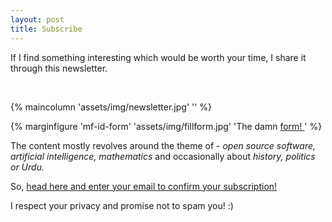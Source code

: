 ```yaml
---
layout: post
title: Subscribe
---
```


If I find something interesting which would be worth your time, I share it
through this newsletter.

<br>

{% maincolumn 'assets/img/newsletter.jpg' '' %}


{% marginfigure 'mf-id-form' 'assets/img/fillform.jpg' 'The damn <a href="https://tinyletter.com/rj722">
form! </a>' %}

The content mostly revolves around the theme of - <i> open source software,
artificial intelligence, mathematics </i> and occasionally about <i> history,
politics or Urdu. </i>

So, [head here and enter your email to confirm your subscription!][tinyletter]

I respect your privacy and promise not to spam you! :)

<!--
{% marginfigure 'mf-id-form2' 'assets/img/didyoufillit.jpg' "Here's the <a
href='https://tinyletter.com/rj722'> link </a>" %}
-->

[tinyletter]: https://tinyletter.com/RJ722